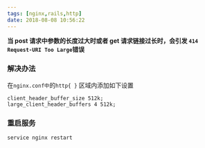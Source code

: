 ```yaml
---
tags: [nginx,rails,http]
date: 2018-08-08 10:56:22
---
```


**当 post 请求中参数的长度过大时或者 get 请求链接过长时，会引发 `414 Request-URI Too Large`错误**

### 解决办法

在`nginx.conf中`的`http{ }` 区域内添加如下设置

```shell
client_header_buffer_size 512k;
large_client_header_buffers 4 512k;
```

### 重启服务

```shell
service nginx restart
```
